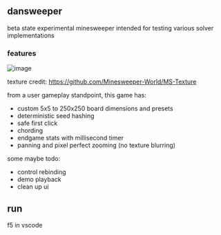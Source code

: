 ## dansweeper

beta state experimental minesweeper intended for testing various solver implementations

### features
![image](https://github.com/user-attachments/assets/0fa369c5-a810-47c6-aabc-21447ffefd7a)

texture credit: https://github.com/Minesweeper-World/MS-Texture

from a user gameplay standpoint, this game has:
- custom 5x5 to 250x250 board dimensions and presets
- deterministic seed hashing
- safe first click
- chording
- endgame stats with millisecond timer
- panning and pixel perfect zooming (no texture blurring)

some maybe todo:
- control rebinding
- demo playback
- clean up ui

## run
f5 in vscode
